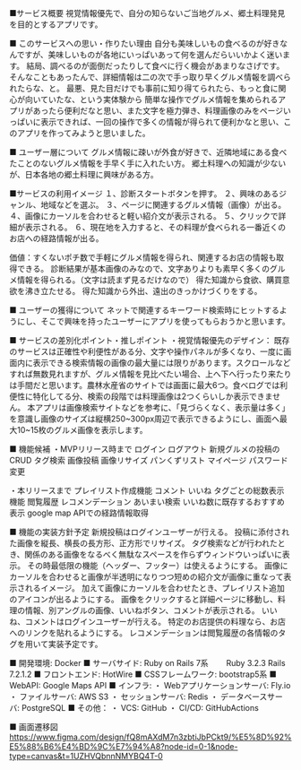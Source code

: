 ■サービス概要
視覚情報優先で、自分の知らないご当地グルメ、郷土料理発見を目的とするアプリです。

■ このサービスへの思い・作りたい理由
自分も美味しいもの食べるのが好きなんですが、美味しいものが各地にいっぱいあって何を選んだらいいかよく迷います。
結局、調べるのが面倒だったりして食べに行く機会があまりなさげです。
そんなこともあったんで、詳細情報は二の次で手っ取り早くグルメ情報を調べられたらな、と。
最悪、見た目だけでも事前に知り得てられたら、もっと食に関心が向いていたな、という実体験から
簡単な操作でグルメ情報を集められるアプリがあったら便利だなと思い、また文字を極力弾き、料理画像のみをページいっぱいに表示できれば、一回の操作で多くの情報が得られて便利かなと思い、このアプリを作ってみようと思いました。


■ ユーザー層について
グルメ情報に疎いが外食が好きで、近隣地域にある食べたことのないグルメ情報を手早く手に入れたい方。
郷土料理への知識が少ないが、日本各地の郷土料理に興味がある方。

■サービスの利用イメージ
１、診断スタートボタンを押す。
２、興味のあるジャンル、地域などを選ぶ。
３、ページに関連するグルメ情報（画像）が出る。
４、画像にカーソルを合わせると軽い紹介文が表示される。
５、クリックで詳細が表示される。
６、現在地を入力すると、その料理が食べられる一番近くのお店への経路情報が出る。

価値：すくないポチ数で手軽にグルメ情報を得られ、関連するお店の情報も取得できる。
診断結果が基本画像のみなので、文字ありよりも素早く多くのグルメ情報を得られる。（文字は読まず見るだけなので）
得た知識から食欲、購買意欲を沸き立たせる。
得た知識から外出、遠出のきっかけづくりをする。

■ ユーザーの獲得について
ネットで関連するキーワード検索時にヒットするようにし、そこで興味を持ったユーザーにアプリを使ってもらおうかと思います。

■ サービスの差別化ポイント・推しポイント
・視覚情報優先のデザイン：
既存のサービスは正確性や利便性がある分、文字や操作パネルが多くなり、一度に画面内に表示できる検索情報の画像の最大量には限りがあります。スクロールなどすれば無数見れますが、グルメ情報を見比べたい場合、上へ下へ行ったり来たりは手間だと思います。農林水産省のサイトでは画面に最大6つ。食べログでは利便性に特化してる分、検索の段階では料理画像は2つくらいしか表示できません。
本アプリは画像検索サイトなどを参考に、「見づらくなく、表示量は多く」を意識し画像のサイズは縦横250~300px周辺で表示できるようにし、画面へ最大10~15枚のグルメ画像を表示します。

■ 機能候補
・MVPリリース時まで
ログイン
ログアウト
新規グルメの投稿のCRUD
タグ検索
画像投稿
画像リサイズ
パンくずリスト
マイページ
パスワード変更

・本リリースまで
プレイリスト作成機能
コメント
いいね
タグごとの総数表示機能
閲覧履歴
レコメンデーション
あいまい検索
いいね数に既存するおすすめ表示
google map APIでの経路情報取得

■ 機能の実装方針予定
新規投稿はログインユーザーが行える。
投稿に添付された画像を縦長、横長の長方形、正方形でリサイズ。
タグ検索などが行われたとき、関係のある画像をなるべく無駄なスペースを作らずウィンドウいっぱいに表示。
その時最低限の機能（ヘッダー、フッター）は使えるようにする。
画像にカーソルを合わせると画像が半透明になりつつ短めの紹介文が画像に重なって表示されるイメージ。
加えて画像にカーソルを合わせたとき、プレイリスト追加のアイコンが出るようにする。
画像をクリックすると詳細ページに移動し、料理の情報、別アングルの画像、いいねボタン、コメントが表示される。
いいね、コメントはログインユーザーが行える。
特定のお店提供の料理なら、お店へのリンクを貼れるようにする。
レコメンデーションは閲覧履歴の各情報のタグを用いて実装予定です。

■ 開発環境: Docker
■ サーバサイド: Ruby on Rails 7系
　　Ruby 3.2.3 Rails 7.2.1.2
■ フロントエンド: HotWire
■ CSSフレームワーク: bootstrap5系
■ WebAPI: Google Maps API
■ インフラ:
・ Webアプリケーションサーバ: Fly.io
・ ファイルサーバ: AWS S3
・ セッションサーバ: Redis
・ データベースサーバ: PostgreSQL
■ その他：
・ VCS: GitHub
・ CI/CD: GitHubActions

■ 画面遷移図
https://www.figma.com/design/fQ8mAXdM7n3zbtiJbPCkt9/%E5%8D%92%E5%88%B6%E4%BD%9C%E7%94%A8?node-id=0-1&node-type=canvas&t=1UZHVQbnnNMYBQ4T-0